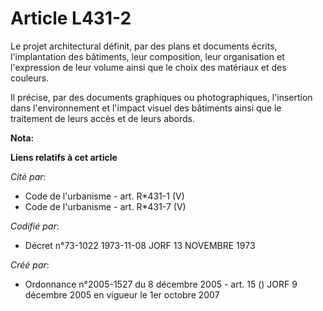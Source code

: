 # Article L431-2

Le projet architectural définit, par des plans et documents écrits, l'implantation des bâtiments, leur composition, leur
organisation et l'expression de leur volume ainsi que le choix des matériaux et des couleurs.

Il précise, par des documents graphiques ou photographiques, l'insertion dans l'environnement et l'impact visuel des
bâtiments ainsi que le traitement de leurs accès et de leurs abords.

**Nota:**



**Liens relatifs à cet article**

_Cité par_:

  - Code de l'urbanisme - art. R*431-1 (V)
  - Code de l'urbanisme - art. R*431-7 (V)

_Codifié par_:

  - Décret n°73-1022 1973-11-08 JORF 13 NOVEMBRE 1973

_Créé par_:

  - Ordonnance n°2005-1527 du 8 décembre 2005 - art. 15 () JORF 9 décembre 2005 en vigueur le 1er octobre 2007
